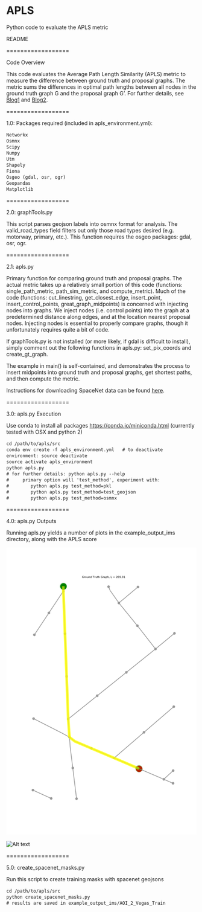 # APLS
Python code to evaluate the APLS metric

README

==================

Code Overview

This code evaluates the Average Path Length Similarity (APLS) metric to measure the difference between ground truth and proposal graphs.  The metric sums the differences in optimal path lengths between all nodes in the ground truth graph G and the proposal graph G’.   For further details, see [Blog1](https://medium.com/the-downlinq/spacenet-road-detection-and-routing-challenge-part-i-d4f59d55bfce) and [Blog2](https://medium.com/the-downlinq/spacenet-road-detection-and-routing-challenge-part-ii-apls-implementation-92acd86f4094).  

==================

1.0:	Packages required (included in apls_environment.yml):


	Networkx
	Osmnx
	Scipy
	Numpy
	Utm
	Shapely
	Fiona
	Osgeo (gdal, osr, ogr)
	Geopandas
	Matplotlib
==================

2.0: graphTools.py

This script parses geojson labels into osmnx format for analysis.  The valid_road_types field filters out only those road types desired (e.g. motorway, primary, etc.).  This function requires the osgeo packages: gdal, osr, ogr.

==================

2.1: apls.py

Primary function for comparing ground truth and proposal graphs.  The actual metric takes up a relatively small portion of this code (functions: single_path_metric, path_sim_metric, and compute_metric).  Much of the code (functions: cut_linestring, get_closest_edge, insert_point, insert_control_points, great_graph_midpoints) is concerned with injecting nodes into graphs. We inject nodes (i.e. control points) into the graph at a predetermined distance along edges, and at the location nearest proposal nodes.  Injecting nodes is essential to properly compare graphs, though it unfortunately requires quite a bit of code.  

If graphTools.py is not installed (or more likely, if gdal is difficult to install), simply comment out the following functions in apls.py: set_pix_coords and create_gt_graph.  

The example in main() is self-contained, and demonstrates the process to insert midpoints into ground truth and proposal graphs, get shortest paths, and then compute the metric.  

Instructions for downloading SpaceNet data can be found [here](https://github.com/SpaceNetChallenge/utilities/tree/master/content/download_instructions).

==================

3.0:	apls.py Execution

Use conda to install all packages https://conda.io/miniconda.html (currently tested with OSX and python 2)

	cd /path/to/apls/src
	conda env create -f apls_environment.yml   # to deactivate environment: source deactivate
	source activate apls_environment
	python apls.py 
	# for further details: python apls.py --help
	#     primary option will 'test_method', experiment with: 
	#		 python apls.py test_method=pkl
	#		 python apls.py test_method=test_geojson
	#		 python apls.py test_method=osmnx
			 


==================

4.0:	apls.py Outputs

Running apls.py yields a number of plots in the example_output_ims directory, along with the APLS score

![Alt text](/example_output_ims/pkl/RGB-PanSharpen_img1447/single_source_route_ground_truth.png?raw=true "Figure 1")

![Alt text](/example_output_ims/pkl/RGB-PanSharpen_img1447/all_pairs_paths_diffs_prop_to_gt.png?raw=true "Figure 2")


==================

5.0:	create_spacenet_masks.py

Run this script to create training masks with spacenet geojsons

	cd /path/to/apls/src
	python create_spacenet_masks.py
	# results are saved in example_output_ims/AOI_2_Vegas_Train

